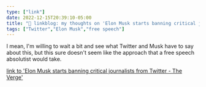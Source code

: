```yaml
---
type: ["link"]
date: 2022-12-15T20:39:10-05:00
title: "🔗 linkblog: my thoughts on 'Elon Musk starts banning critical journalists from Twitter - The Verge'"
tags: ["Twitter","Elon Musk","free speech"]
---
```

I mean, I'm willing to wait a bit and see what Twitter and Musk have to say about this, but this sure doesn't seem like the approach that a free speech absolutist would take.  
 

[link to 'Elon Musk starts banning critical journalists from Twitter - The Verge'](https://www.theverge.com/2022/12/15/23512004/elon-musk-starts-banning-critical-journalists-from-twitter)
